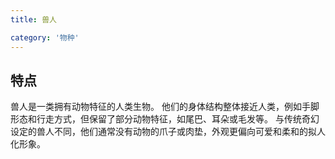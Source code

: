 ```yaml
---
title: 兽人

category: '物种'
---
```


## 特点

兽人是一类拥有动物特征的人类生物。
他们的身体结构整体接近人类，例如手脚形态和行走方式，但保留了部分动物特征，如尾巴、耳朵或毛发等。
与传统奇幻设定的兽人不同，他们通常没有动物的爪子或肉垫，外观更偏向可爱和柔和的拟人化形象。
